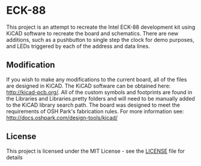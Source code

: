 # ECK-88

This project is an attempt to recreate the Intel ECK-88 development kit using KiCAD software to recreate the board and schematics. There are new additions, such as a pushbutton
to single step the clock for demo purposes, and LEDs triggered by each of the address and data lines.

## Modification

If you wish to make any modifications to the current board, all of the files are designed in KiCAD. The KiCAD software can be obtained here: http://kicad-pcb.org/. All of the
custom symbols and footprints are found in the Libraries and Libraries.pretty folders and will need to be manually added to the KiCAD library search path. The board was
designed to meet the requirements of OSH Park's fabrication rules. For more information see: http://docs.oshpark.com/design-tools/kicad/

## License

This project is licensed under the MIT License - see the [LICENSE](LICENSE) file for details

